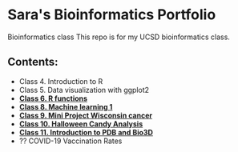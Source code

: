 # Sara's Bioinformatics Portfolio

Bioinformatics class
This repo is for my UCSD bioinformatics class.

## Contents:

- Class 4. Introduction to R
- Class 5. Data visualization with ggplot2
- [**Class 6. R functions**](https://github.com/shdlm33/BGGN213/blob/main/class06/class06/class06_git.md)
- [**Class 8. Machine learning 1**](https://github.com/shdlm33/BGGN213/blob/main/class08/class08_Sara_git.md)
- [**Class 9. Mini Project Wisconsin cancer**](https://github.com/shdlm33/BGGN213/blob/main/class09_mini_project/class09_mini_project/class09_mini_project.md)
- [**Class 10. Halloween Candy Analysis**](https://github.com/shdlm33/BGGN213/blob/main/class10_halloween/class10_halloween_git.md)
- [**Class 11. Introduction to PDB and Bio3D**](https://github.com/shdlm33/BGGN213/blob/main/class11/class11_git.md)
- ?? COVID-19 Vaccination Rates

